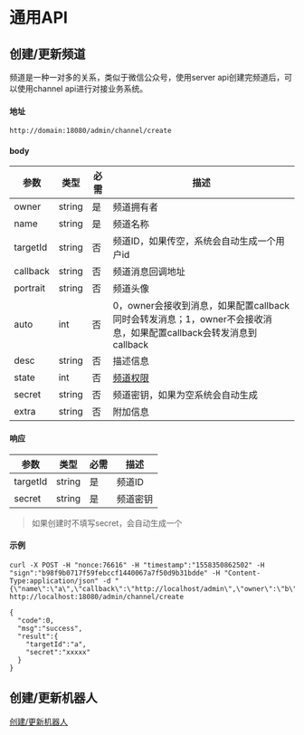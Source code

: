 # 通用API
## 创建/更新频道
频道是一种一对多的关系，类似于微信公众号，使用server api创建完频道后，可以使用channel api进行对接业务系统。

#### 地址
```
http://domain:18080/admin/channel/create
```
#### body
| 参数 | 类型 | 必需 | 描述 |
| ------ | ------ | --- | ------ |
| owner | string | 是 | 频道拥有者 |
| name | string | 是 | 频道名称 |
| targetId | string | 否 | 频道ID，如果传空，系统会自动生成一个用户id |
| callback | string | 否 | 频道消息回调地址 |
| portrait | string | 否 | 频道头像 |
| auto | int | 否 | 0，owner会接收到消息，如果配置callback同时会转发消息；1，owner不会接收消息，如果配置callback会转发消息到callback |
| desc | string | 否 | 描述信息 |
| state | int | 否 | [频道权限](../../base_knowledge/channel.md##频道属性) |
| secret | string | 否 | 频道密钥，如果为空系统会自动生成 |
| extra | string | 否 | 附加信息 |

#### 响应
| 参数 | 类型 | 必需 | 描述 |
| ------ | ------ | --- | ------ |
| targetId | string | 是 | 频道ID |
| secret | string | 是 | 频道密钥 |
> 如果创建时不填写secret，会自动生成一个

#### 示例
```
curl -X POST -H "nonce:76616" -H "timestamp":"1558350862502" -H "sign":"b98f9b0717f59febccf1440067a7f50d9b31bdde" -H "Content-Type:application/json" -d "{\"name\":\"a\",\"callback\":\"http://localhost/admin\",\"owner\":\"b\"}" http://localhost:18080/admin/channel/create

{
  "code":0,
  "msg":"success",
  "result":{
    "targetId":"a",
    "secret":"xxxxx"
  }
}
```

## 创建/更新机器人
[创建/更新机器人](./user_api.md##注册/更新机器人)
